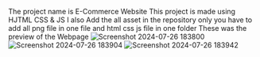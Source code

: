 The project name is E-Commerce Website 
This project is made using HJTML CSS & JS
 I also Add the all asset in the repository 
 only you have to  add all png file in one file and html css js  file in one folder
 These was the preview of the Webpage
![Screenshot 2024-07-26 183800](https://github.com/user-attachments/assets/001e5456-59d0-4923-a62b-9246d466f973)
![Screenshot 2024-07-26 183904](https://github.com/user-attachments/assets/f3653390-c7e2-4fbc-928f-aa7680f83549)
![Screenshot 2024-07-26 183942](https://github.com/user-attachments/assets/52122d7f-5e47-4e0c-93d1-15fa598d15a5)



